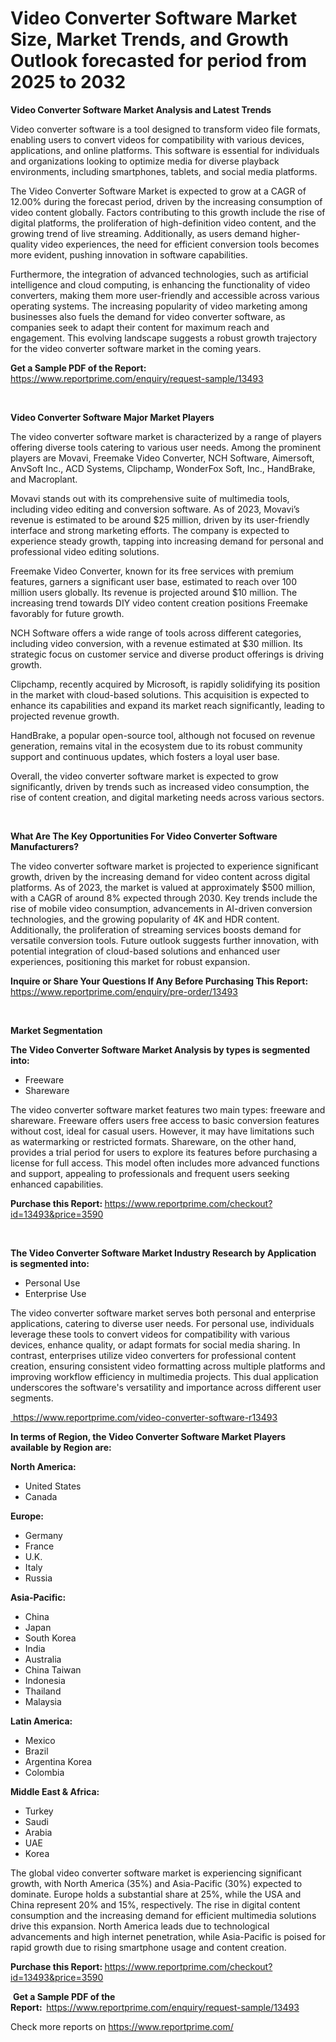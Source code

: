 <p><h1>Video Converter Software Market Size, Market Trends, and Growth Outlook forecasted for period from 2025 to 2032</h1></p><p><strong>Video Converter Software Market Analysis and Latest Trends</strong></p>
<p><p>Video converter software is a tool designed to transform video file formats, enabling users to convert videos for compatibility with various devices, applications, and online platforms. This software is essential for individuals and organizations looking to optimize media for diverse playback environments, including smartphones, tablets, and social media platforms.</p><p>The Video Converter Software Market is expected to grow at a CAGR of 12.00% during the forecast period, driven by the increasing consumption of video content globally. Factors contributing to this growth include the rise of digital platforms, the proliferation of high-definition video content, and the growing trend of live streaming. Additionally, as users demand higher-quality video experiences, the need for efficient conversion tools becomes more evident, pushing innovation in software capabilities.</p><p>Furthermore, the integration of advanced technologies, such as artificial intelligence and cloud computing, is enhancing the functionality of video converters, making them more user-friendly and accessible across various operating systems. The increasing popularity of video marketing among businesses also fuels the demand for video converter software, as companies seek to adapt their content for maximum reach and engagement. This evolving landscape suggests a robust growth trajectory for the video converter software market in the coming years.</p></p>
<p><strong>Get a Sample PDF of the Report:&nbsp;</strong> <a href="https://www.reportprime.com/enquiry/request-sample/13493?utm_campaign=2468&utm_medium=2&utm_source=Github&utm_content=ia&utm_term=20032025&utm_id=video-converter-software">https://www.reportprime.com/enquiry/request-sample/13493</a></p>
<p>&nbsp;</p>
<p><strong>Video Converter Software Major Market Players</strong></p>
<p><p>The video converter software market is characterized by a range of players offering diverse tools catering to various user needs. Among the prominent players are Movavi, Freemake Video Converter, NCH Software, Aimersoft, AnvSoft Inc., ACD Systems, Clipchamp, WonderFox Soft, Inc., HandBrake, and Macroplant.</p><p>Movavi stands out with its comprehensive suite of multimedia tools, including video editing and conversion software. As of 2023, Movavi’s revenue is estimated to be around $25 million, driven by its user-friendly interface and strong marketing efforts. The company is expected to experience steady growth, tapping into increasing demand for personal and professional video editing solutions.</p><p>Freemake Video Converter, known for its free services with premium features, garners a significant user base, estimated to reach over 100 million users globally. Its revenue is projected around $10 million. The increasing trend towards DIY video content creation positions Freemake favorably for future growth.</p><p>NCH Software offers a wide range of tools across different categories, including video conversion, with a revenue estimated at $30 million. Its strategic focus on customer service and diverse product offerings is driving growth.</p><p>Clipchamp, recently acquired by Microsoft, is rapidly solidifying its position in the market with cloud-based solutions. This acquisition is expected to enhance its capabilities and expand its market reach significantly, leading to projected revenue growth.</p><p>HandBrake, a popular open-source tool, although not focused on revenue generation, remains vital in the ecosystem due to its robust community support and continuous updates, which fosters a loyal user base.</p><p>Overall, the video converter software market is expected to grow significantly, driven by trends such as increased video consumption, the rise of content creation, and digital marketing needs across various sectors.</p></p>
<p>&nbsp;</p>
<p><strong>What Are The Key Opportunities For Video Converter Software Manufacturers?</strong></p>
<p><p>The video converter software market is projected to experience significant growth, driven by the increasing demand for video content across digital platforms. As of 2023, the market is valued at approximately $500 million, with a CAGR of around 8% expected through 2030. Key trends include the rise of mobile video consumption, advancements in AI-driven conversion technologies, and the growing popularity of 4K and HDR content. Additionally, the proliferation of streaming services boosts demand for versatile conversion tools. Future outlook suggests further innovation, with potential integration of cloud-based solutions and enhanced user experiences, positioning this market for robust expansion.</p></p>
<p><strong>Inquire or Share Your Questions If Any Before Purchasing This Report:</strong> <a href="https://www.reportprime.com/enquiry/pre-order/13493?utm_campaign=2468&utm_medium=2&utm_source=Github&utm_content=ia&utm_term=20032025&utm_id=video-converter-software">https://www.reportprime.com/enquiry/pre-order/13493</a></p>
<p>&nbsp;</p>
<p><strong>Market Segmentation</strong></p>
<p><strong>The Video Converter Software Market Analysis by types is segmented into:</strong></p>
<p><ul><li>Freeware</li><li>Shareware</li></ul></p>
<p><p>The video converter software market features two main types: freeware and shareware. Freeware offers users free access to basic conversion features without cost, ideal for casual users. However, it may have limitations such as watermarking or restricted formats. Shareware, on the other hand, provides a trial period for users to explore its features before purchasing a license for full access. This model often includes more advanced functions and support, appealing to professionals and frequent users seeking enhanced capabilities.</p></p>
<p><strong>Purchase this Report:&nbsp;</strong><a href="https://www.reportprime.com/checkout?id=13493&price=3590&utm_campaign=2468&utm_medium=2&utm_source=Github&utm_content=ia&utm_term=20032025&utm_id=video-converter-software">https://www.reportprime.com/checkout?id=13493&price=3590</a></p>
<p>&nbsp;</p>
<p><strong>The Video Converter Software Market Industry Research by Application is segmented into:</strong></p>
<p><ul><li>Personal Use</li><li>Enterprise Use</li></ul></p>
<p><p>The video converter software market serves both personal and enterprise applications, catering to diverse user needs. For personal use, individuals leverage these tools to convert videos for compatibility with various devices, enhance quality, or adapt formats for social media sharing. In contrast, enterprises utilize video converters for professional content creation, ensuring consistent video formatting across multiple platforms and improving workflow efficiency in multimedia projects. This dual application underscores the software's versatility and importance across different user segments.</p></p>
<p><a href="https://www.reportprime.com/video-converter-software-r13493?utm_campaign=2468&utm_medium=2&utm_source=Github&utm_content=ia&utm_term=20032025&utm_id=video-converter-software">&nbsp;https://www.reportprime.com/video-converter-software-r13493</a></p>
<p><strong>In terms of Region, the Video Converter Software Market Players available by Region are:</strong></p>
<p>
    <p> <strong> North America: </strong>
        <ul>
            <li>United States</li>
            <li>Canada</li>
        </ul>
        </p> 
    <p> <strong> Europe: </strong>
        <ul>
            <li>Germany</li>
            <li>France</li>
            <li>U.K.</li>
            <li>Italy</li>
            <li>Russia</li>
        </ul>
        </p> 
    <p> <strong> Asia-Pacific: </strong>
        <ul>
            <li>China</li>
            <li>Japan</li>
            <li>South Korea</li>
            <li>India</li>
            <li>Australia</li>
            <li>China Taiwan</li>
            <li>Indonesia</li>
            <li>Thailand</li>
            <li>Malaysia</li>
        </ul>
        </p> 
    <p> <strong> Latin America: </strong>
        <ul>
            <li>Mexico</li>
            <li>Brazil</li>
            <li>Argentina Korea</li>
            <li>Colombia</li>
        </ul>
        </p> 
    <p> <strong> Middle East & Africa: </strong>
        <ul>
            <li>Turkey</li>
            <li>Saudi</li>
            <li>Arabia</li>
            <li>UAE</li>
            <li>Korea</li>
        </ul>
    </p>
    </p>
<p><p>The global video converter software market is experiencing significant growth, with North America (35%) and Asia-Pacific (30%) expected to dominate. Europe holds a substantial share at 25%, while the USA and China represent 20% and 15%, respectively. The rise in digital content consumption and the increasing demand for efficient multimedia solutions drive this expansion. North America leads due to technological advancements and high internet penetration, while Asia-Pacific is poised for rapid growth due to rising smartphone usage and content creation.</p></p>
<p><strong>Purchase this Report: </strong><a href="https://www.reportprime.com/checkout?id=13493&price=3590&utm_campaign=2468&utm_medium=2&utm_source=Github&utm_content=ia&utm_term=20032025&utm_id=video-converter-software">https://www.reportprime.com/checkout?id=13493&price=3590</a></p>
<p>&nbsp;<strong>Get a Sample PDF of the Report:&nbsp;&nbsp;</strong><a href="https://www.reportprime.com/enquiry/request-sample/13493?utm_campaign=2468&utm_medium=2&utm_source=Github&utm_content=ia&utm_term=20032025&utm_id=video-converter-software">https://www.reportprime.com/enquiry/request-sample/13493</a></p>
<p><strong></strong></p>
<p>Check more reports on <a href="https://www.reportprime.com/?utm_campaign=2468&utm_medium=2&utm_source=Github&utm_content=ia&utm_term=20032025&utm_id=video-converter-software">https://www.reportprime.com/</a></p>